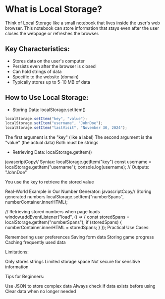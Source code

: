 # What is Local Storage?

Think of Local Storage like a small notebook that lives inside the user's web browser. This notebook can store information that stays even after the user closes the webpage or refreshes the browser.

## Key Characteristics:

- Stores data on the user's computer
- Persists even after the browser is closed
- Can hold strings of data
- Specific to the website (domain)
- Typically stores up to 5-10 MB of data

## How to Use Local Storage:

- Storing Data: localStorage.setItem()

```js
localStorage.setItem("key", "value");
localStorage.setItem("username", "JohnDoe");
localStorage.setItem("lastVisit", "November 30, 2024");
```

The first argument is the "key" (like a label)
The second argument is the "value" (the actual data)
Both must be strings

- Retrieving Data: localStorage.getItem()

javascriptCopy// Syntax: localStorage.getItem("key")
const username = localStorage.getItem("username");
console.log(username); // Outputs: "JohnDoe"

You use the key to retrieve the stored value

Real-World Example in Our Number Generator:
javascriptCopy// Storing generated numbers
localStorage.setItem("numberSpans", numberContainer.innerHTML);

// Retrieving stored numbers when page loads
window.addEventListener("load", () => {
const storedSpans = localStorage.getItem("numberSpans");
if (storedSpans) {
numberContainer.innerHTML = storedSpans;
}
});
Practical Use Cases:

Remembering user preferences
Saving form data
Storing game progress
Caching frequently used data

Limitations:

Only stores strings
Limited storage space
Not secure for sensitive information

Tips for Beginners:

Use JSON to store complex data
Always check if data exists before using
Clear data when no longer needed
